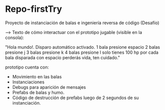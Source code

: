 # Repo-firstTry
Proyecto de instanciación de balas e ingeniería reversa de código (Desafío)

--> Texto de cómo interactuar con el prototipo jugable (visible en la consola):

"Hola mundo!. 
Disparo automático activado.
1 bala presione espacio
2 balas presione j
3 balas presione k
4 balas presione l
solo tienes 100 hp por cada bala disparada con espacio perderás vida, ten cuidado."


prototipo cuenta con:
- Movimiento en las balas
- Instanciaciones
- Debugs para aparición de mensajes
- Prefabs de balas y humo.
- Código de destrucción de prefabs luego de 2 segundos de su instanciación.
